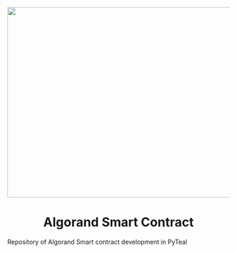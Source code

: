 <p align="center">
  <img src="https://github.com/fedeghigo/Algoran_Smart_Contract/blob/main/images/algoran.jpg"  width=768 height=431  />
</p>
<p align="center">
  <h1 align="center">
   Algorand Smart Contract 
</h1>
</p>


Repository of Algorand Smart contract development in PyTeal
